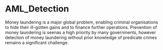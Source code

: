 # AML_Detection
Money laundering is a major global problem, enabling criminal organisations to hide their ill-gotten gains and to finance further operations. Prevention of money laundering is seenas a high priority by many governments, however detection of money laundering without prior knowledge of predicate crimes remains a significant challenge.

